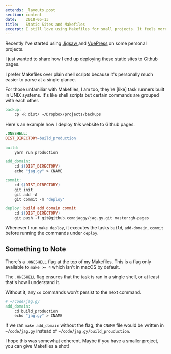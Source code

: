 ```yaml
---
extends: _layouts.post
section: content
date:    2018-05-13
title:   Static Sites and Makefiles
excerpt: I still love using Makefiles for small projects. It feels more intuitive than shell scripts.
---
```

Recently I've started using [Jigsaw ](http://jigsaw.tighten.co/) and [VuePress](http://vuepress.vuejs.org/) on some personal projects.

I just wanted to share how I end up deploying these static sites to Github pages.

I prefer Makefiles over plain shell scripts because it's personally much easier to parse at a single glance.

For those unfamiliar with Makefiles, I am too, they're [like] task runners built in UNIX systems. It's like shell scripts but certain commands are grouped with each other.

```makefile
backup:
    cp -R dist/ ~/Dropbox/projects/backups
```

Here's an example how I deploy _this_ website to Github pages.

```makefile
.ONESHELL:
DIST_DIRECTORY=build_production

build:
    yarn run production

add_domain:
    cd $(DIST_DIRECTORY)
    echo "jag.gy" > CNAME

commit:
    cd $(DIST_DIRECTORY)
    git init
    git add -A
    git commit -m 'deploy'

deploy: build add_domain commit
    cd $(DIST_DIRECTORY)
    git push -f git@github.com:jaggy/jag.gy.git master:gh-pages
```

Whenever I run `make deploy`, it executes the tasks `build`, `add-domain`, `commit` before running the commands under `deploy`.

## Something to Note

There's a `.ONESHELL` flag at the top of my Makefiles. This is a flag only available to `make >= 4` which isn't in macOS by default.

The `.ONESHELL` flag ensures that the task is ran in a single shell, or at least that's how I understand it.

Without it, any `cd` commands won't persist to the next command.

```makefile
# ~/code/jag.gy
add_domain:
    cd build_production
    echo "jag.gy" > CNAME
```

If we ran `make add_domain` without the flag, the `CNAME` file would be written in `~/code/jag.gy` instead of `~/code/jag.gy/build_prouduction`.

I hope this was somewhat coherent. Maybe if you have a smaller project, you can give Makefiles a shot!
